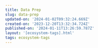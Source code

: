 ```yaml
---
title: Data Prep
slug: data-prep
updated-on: '2024-01-02T09:32:24.669Z'
created-on: '2023-12-20T13:32:34.724Z'
published-on: '2024-01-11T13:26:59.787Z'
layout: '[ecosystem-tags].html'
tags: ecosystem-tags
---
```



